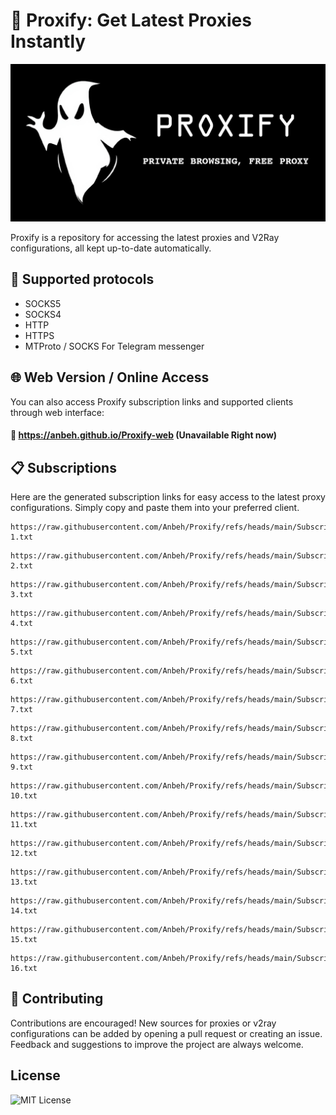 # 🚀 Proxify: Get Latest Proxies Instantly

![repo banner](proxify.png)

Proxify is a repository for accessing the latest proxies and V2Ray configurations, all kept up-to-date automatically.

## 🚧 Supported protocols

- SOCKS5
- SOCKS4
- HTTP
- HTTPS
- MTProto / SOCKS For Telegram messenger

## 🌐 Web Version / Online Access
You can also access Proxify subscription links and supported clients through web interface:
#### 🔗 https://anbeh.github.io/Proxify-web (Unavailable Right now)

## 📋 Subscriptions 

Here are the generated subscription links for easy access to the latest proxy configurations. Simply copy and paste them into your preferred client.

```
https://raw.githubusercontent.com/Anbeh/Proxify/refs/heads/main/Subscription-1.txt
```

```
https://raw.githubusercontent.com/Anbeh/Proxify/refs/heads/main/Subscription-2.txt
```

```
https://raw.githubusercontent.com/Anbeh/Proxify/refs/heads/main/Subscription-3.txt
```

```
https://raw.githubusercontent.com/Anbeh/Proxify/refs/heads/main/Subscription-4.txt
```

```
https://raw.githubusercontent.com/Anbeh/Proxify/refs/heads/main/Subscription-5.txt
```

```
https://raw.githubusercontent.com/Anbeh/Proxify/refs/heads/main/Subscription-6.txt
```

```
https://raw.githubusercontent.com/Anbeh/Proxify/refs/heads/main/Subscription-7.txt
```

```
https://raw.githubusercontent.com/Anbeh/Proxify/refs/heads/main/Subscription-8.txt
```

```
https://raw.githubusercontent.com/Anbeh/Proxify/refs/heads/main/Subscription-9.txt
```

```
https://raw.githubusercontent.com/Anbeh/Proxify/refs/heads/main/Subscription-10.txt
```


```
https://raw.githubusercontent.com/Anbeh/Proxify/refs/heads/main/Subscription-11.txt
```

```
https://raw.githubusercontent.com/Anbeh/Proxify/refs/heads/main/Subscription-12.txt
```

```
https://raw.githubusercontent.com/Anbeh/Proxify/refs/heads/main/Subscription-13.txt
```

```
https://raw.githubusercontent.com/Anbeh/Proxify/refs/heads/main/Subscription-14.txt
```

```
https://raw.githubusercontent.com/Anbeh/Proxify/refs/heads/main/Subscription-15.txt
```

```
https://raw.githubusercontent.com/Anbeh/Proxify/refs/heads/main/Subscription-16.txt
```

## 👥 Contributing

Contributions are encouraged! New sources for proxies or v2ray configurations can be added by opening a pull request or creating an issue. Feedback and suggestions to improve the project are always welcome.

## License

![MIT License](https://img.shields.io/badge/License-MIT-green.svg)
